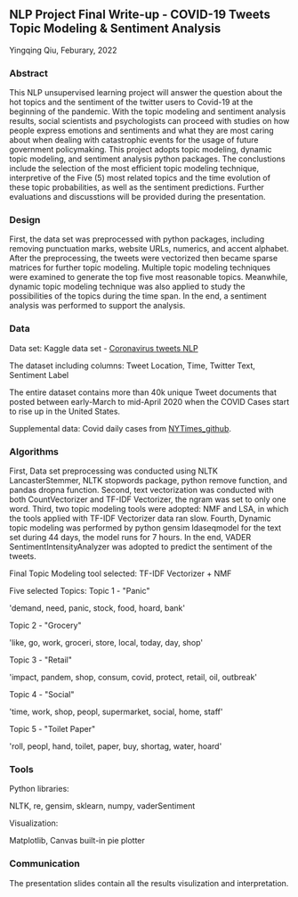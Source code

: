 ## NLP Project Final Write-up - COVID-19 Tweets Topic Modeling & Sentiment Analysis

Yingqing Qiu, Feburary, 2022

### Abstract

This NLP unsupervised learning project will answer the question about the hot topics and the sentiment of the twitter users to Covid-19 at the beginning of the pandemic. With the topic modeling and sentiment analysis results, social scientists and psychologists can proceed with studies on how people express emotions and sentiments and what they are most caring about when dealing with catastrophic events for the usage of future government policymaking. This project adopts topic modeling, dynamic topic modeling, and sentiment analysis python packages. The conclustions include the selection of the most efficient topic modeling technique, interpretive of the Five (5) most related topics and the time evolution of these topic probabilities, as well as the sentiment predictions. Further evaluations and discusstions will be provided during the presentation.

### Design

First, the data set was preprocessed with python packages, including removing punctuation marks, website URLs, numerics, and accent alphabet. After the preprocessing, the tweets were vectorized then became sparse matrices for further topic modeling. Multiple topic modeling techniques were examined to generate the top five most reasonable topics. Meanwhile, dynamic topic modeling technique was also applied to study the possibilities of the topics during the time span. In the end, a sentiment analysis was performed to support the analysis.

### Data

Data set: Kaggle data set - [Coronavirus tweets NLP](https://www.kaggle.com/datatattle/covid-19-nlp-text-classification)

The dataset including columns: Tweet Location, Time, Twitter Text, Sentiment Label

The entire dataset contains more than 40k unique Tweet documents that posted between early-March to mid-April 2020 when the COVID Cases start to rise up in the United States.

Supplemental data: Covid daily cases from [NYTimes_github](https://github.com/nytimes/covid-19-data/blob/master/us.csv).

### Algorithms

First, Data set preprocessing was conducted using NLTK LancasterStemmer, NLTK stopwords package, python remove function, and pandas dropna function. Second, text vectorization was conducted with both CountVectorizer and TF-IDF Vectorizer, the ngram was set to only one word. Third, two topic modeling tools were adopted: NMF and LSA, in which the tools applied with TF-IDF Vectorizer data ran slow. Fourth, Dynamic topic modeling was performed by python gensim ldaseqmodel for the text set during 44 days, the model runs for 7 hours. In the end, VADER SentimentIntensityAnalyzer was adopted to predict the sentiment of the tweets.

Final Topic Modeling tool selected: TF-IDF Vectorizer + NMF

Five selected Topics:
Topic 1 - "Panic"

'demand, need, panic, stock, food, hoard, bank'

Topic 2 - "Grocery"

'like, go, work, groceri, store, local, today, day, shop'

Topic 3 - "Retail"

'impact, pandem, shop, consum, covid, protect, retail, oil, outbreak'

Topic 4 - "Social" 

'time, work, shop, peopl, supermarket, social, home, staff'

Topic 5 - "Toilet Paper"

'roll, peopl, hand, toilet, paper, buy, shortag, water, hoard'

### Tools
Python libraries:

NLTK, re, gensim, sklearn, numpy, vaderSentiment

Visualization: 

Matplotlib, Canvas built-in pie plotter

### Communication

The presentation slides contain all the results visulization and interpretation.


